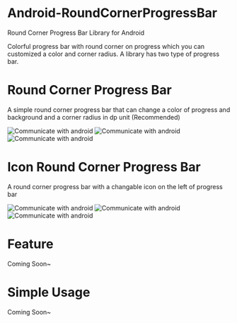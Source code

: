 Android-RoundCornerProgressBar
==============================

Round Corner Progress Bar Library for Android

Colorful progress bar with round corner on progress which you can customized a color and corner radius. A library has two type of progress bar.


Round Corner Progress Bar
===============================

A simple round corner progress bar that can change a color of progress and background and a corner radius in dp unit (Recommended)

![Communicate with android](https://raw.githubusercontent.com/akexorcist/Android-RoundCornerProgressBar/master/image/screenshot_01.png.png)
![Communicate with android](https://raw.githubusercontent.com/akexorcist/Android-RoundCornerProgressBar/master/image/screenshot_02.png.png)
![Communicate with android](https://raw.githubusercontent.com/akexorcist/Android-RoundCornerProgressBar/master/image/screenshot_03.png.png)


Icon Round Corner Progress Bar
===============================

A round corner progress bar with a changable icon on the left of progress bar

![Communicate with android](https://raw.githubusercontent.com/akexorcist/Android-RoundCornerProgressBar/master/image/screenshot_04.png.png)
![Communicate with android](https://raw.githubusercontent.com/akexorcist/Android-RoundCornerProgressBar/master/image/screenshot_05.png.png)
![Communicate with android](https://raw.githubusercontent.com/akexorcist/Android-RoundCornerProgressBar/master/image/screenshot_06.png.png)


Feature
===========================
Coming Soon~


Simple Usage
===========================
Coming Soon~
